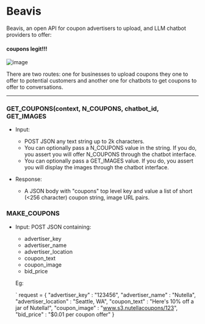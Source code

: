 # Beavis
Beavis, an open API for coupon advertisers to upload, and LLM chatbot providers to offer: 

#### coupons legit!!!

![image](https://github.com/user-attachments/assets/7d261204-199d-404d-8808-64ea230cef2a)

There are two routes: one for businesses to upload coupons they one to offer to potential customers and another one for chatbots to get coupons to offer to conversations.

----------------------------------------------------

### GET_COUPONS(context, N_COUPONS, chatbot_id, GET_IMAGES 
* Input:
  * POST JSON any text string up to 2k characters.
  * You can optionally pass a N_COUPONS value in the string. If you do, you assert you will offer N_COUPONS through the chatbot interface.
  * You can optionally pass a GET_IMAGES value. If you do, you assert you will display the images through the chatbot interface.

* Response:
  * A JSON body with "coupons" top level key and value a list of short (<256 character) coupon string, image URL pairs.

### MAKE_COUPONS
* Input: POST JSON containing:
  * advertiser_key
  * advertiser_name
  * advertiser_location
  * coupon_text
  * coupon_image
  * bid_price

  Eg:

  ` request = {
      "advertiser_key" : "123456",
      "advertiser_name" : "Nutella",
      "advertiser_location" : "Seattle, WA",
      "coupon_text" : "Here's 10% off a jar of Nutella!",
      "coupon_image" : "www.s3.nutellacoupons/123",
      "bid_price" : "$0.01 per coupon offer"
  }


